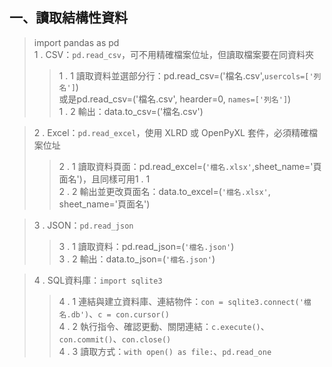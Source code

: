 ## 一、讀取結構性資料
> import pandas as pd<br>
> 1 . CSV：`pd.read_csv`，可不用精確檔案位址，但讀取檔案要在同資料夾<br>
>> 1 . 1 讀取資料並選部分行：pd.read_csv=('檔名.csv',`usercols=['列名']`)<br>
>> 或是pd.read_csv=('檔名.csv', hearder=0, `names=['列名']`)<br>
>> 1 . 2 輸出：data.to_csv=('檔名.csv')<br>

> 2 . Excel：`pd.read_excel`，使用 XLRD 或 OpenPyXL 套件，必須精確檔案位址<br>
>> 2 . 1 讀取資料頁面：pd.read_excel=(`'檔名.xlsx'`,sheet_name='頁面名')，且同樣可用1 . 1<br>
>> 2 . 2 輸出並更改頁面名：data.to_excel=(`'檔名.xlsx'`, sheet_name='頁面名')<br>

> 3 . JSON：`pd.read_json`<br>
>> 3 . 1 讀取資料：pd.read_json=(`'檔名.json'`)<br>
>> 3 . 2 輸出：data.to_json=(`'檔名.json'`)<br>

> 4 . SQL資料庫：`import sqlite3`
>> 4 . 1 連結與建立資料庫、連結物件：`con = sqlite3.connect('檔名.db')`、`c = con.cursor()`<br>
>> 4 . 2 執行指令、確認更動、關閉連結：`c.execute()`、`con.commit()`、`con.close()`<br>
>> 4 . 3 讀取方式：`with open() as file:`、`pd.read_one`
